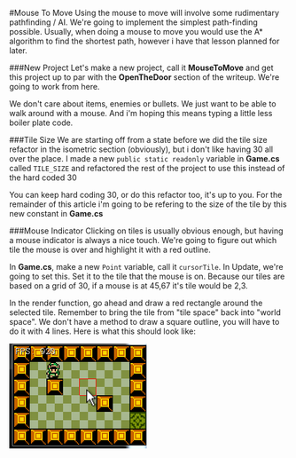 #Mouse To Move
Using the mouse to move will involve some rudimentary pathfinding / AI. We're going to implement the simplest path-finding possible. Usually, when doing a mouse to move you would use the A* algorithm to find the shortest path, however i have that lesson planned for later.

###New Project
Let's make a new project, call it **MouseToMove** and get this project up to par with the **OpenTheDoor** section of the writeup. We're going to work from here.

We don't care about items, enemies or bullets. We just want to be able to walk around with a mouse. And i'm hoping this means typing a little less boiler plate code.

###Tile Size
We are starting off from a state before we did the tile size refactor in the isometric section (obviously), but i don't like having 30 all over the place. I made a new ```public static readonly``` variable in **Game.cs** called ```TILE_SIZE``` and refactored the rest of the project to use this instead of the hard coded 30

You can keep hard coding 30, or do this refactor too, it's up to you. For the remainder of this article i'm going to be refering to the size of the tile by this new constant in **Game.cs**

###Mouse Indicator
Clicking on tiles is usually obvious enough, but having a mouse indicator is always a nice touch. We're going to figure out which tile the mouse is over and highlight it with a red outline.

In **Game.cs**, make a new ```Point``` variable, call it ```cursorTile```. In Update, we're going to set this. Set it to the tile that the mouse is on. Because our tiles are based on a grid of 30, if a mouse is at 45,67 it's tile would be 2,3.

In the render function, go ahead and draw a red rectangle around the selected tile. Remember to bring the tile from "tile space" back into "world space". We don't have a method to draw a square outline, you will have to do it with 4 lines. Here is what this should look like:

![SELECT](Images/tile_select.png)